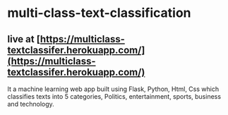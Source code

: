# multi-class-text-classification

## live at [https://multiclass-textclassifer.herokuapp.com/](https://multiclass-textclassifer.herokuapp.com/)

It a machine learning web app built using Flask, Python, Html, Css which classifies texts into 5 categories, Politics, entertainment, sports, business and technology.
